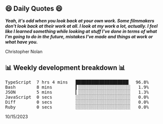 ## 😄 Daily Quotes 😄

_**Yeah, it's odd when you look back at your own work. Some filmmakers don't look back at their work at all. I look at my work a lot, actually. I feel like I learned something while looking at stuff I've done in terms of what I'm going to do in the future, mistakes I've made and things at work or what have you.**_

Christopher Nolan



## 📊 Weekly development breakdown 📊

<pre>TypeScript  7 hrs 4 mins   ████████████████████▎  96.8%
Bash        8 mins         ▍░░░░░░░░░░░░░░░░░░░░   1.9%
JSON        5 mins         ▎░░░░░░░░░░░░░░░░░░░░   1.3%
JavaScript  0 secs         ░░░░░░░░░░░░░░░░░░░░░   0.0%
Diff        0 secs         ░░░░░░░░░░░░░░░░░░░░░   0.0%
Ruby        0 secs         ░░░░░░░░░░░░░░░░░░░░░   0.0%</pre>

10/15/2023